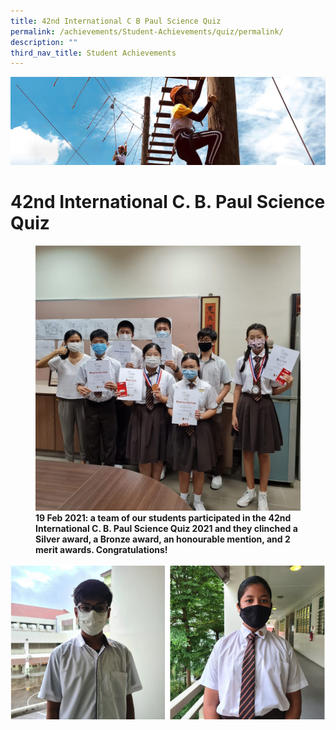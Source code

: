 ```yaml
---
title: 42nd International C B Paul Science Quiz
permalink: /achievements/Student-Achievements/quiz/permalink/
description: ""
third_nav_title: Student Achievements
---
```

![](/images/achievements.jpg)

42nd International C. B. Paul Science Quiz
==========================================


<figure>

<img src="/images/42nd%20International%20C%20B%20Paul%20Science%20Quiz1.jpg">

<figcaption> <strong> 19 Feb 2021: a team of our students participated in the 42nd International C. B. Paul Science Quiz 2021 and they clinched a Silver award, a Bronze award, an honourable mention, and 2 merit awards. Congratulations! </strong> </figcaption>

</figure>

![](/images/scicomp.png)